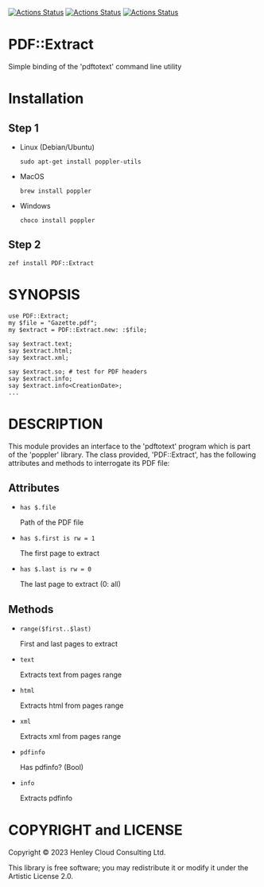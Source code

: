 [![Actions Status](https://github.com/librasteve/raku-PDF-Extract/workflows/linux/badge.svg)](https://github.com/librasteve/raku-PDF-Extract/actions) [![Actions Status](https://github.com/librasteve/raku-PDF-Extract/workflows/macos/badge.svg)](https://github.com/librasteve/raku-PDF-Extract/actions) [![Actions Status](https://github.com/librasteve/raku-PDF-Extract/workflows/windows/badge.svg)](https://github.com/librasteve/raku-PDF-Extract/actions)

PDF::Extract
============

Simple binding of the 'pdftotext' command line utility

Installation
============

Step 1 
-------

  * Linux (Debian/Ubuntu)

    `sudo apt-get install poppler-utils`

  * MacOS

    `brew install poppler`

  * Windows

    `choco install poppler`

Step 2
------

`zef install PDF::Extract`

SYNOPSIS
========

    use PDF::Extract;
    my $file = "Gazette.pdf";
    my $extract = PDF::Extract.new: :$file;

    say $extract.text;
    say $extract.html;
    say $extract.xml;

    say $extract.so; # test for PDF headers
    say $extract.info;
    say $extract.info<CreationDate>;
    ...

DESCRIPTION
===========

This module provides an interface to the 'pdftotext' program which is part of the 'poppler' library. The class provided, 'PDF::Extract', has the following attributes and methods to interrogate its PDF file:

Attributes
----------

  * `has $.file`

    Path of the PDF file

  * `has $.first is rw = 1`

    The first page to extract

  * `has $.last is rw = 0`

    The last page to extract (0: all)

Methods
-------

  * `range($first..$last)`

    First and last pages to extract

  * `text`

    Extracts text from pages range

  * `html`

    Extracts html from pages range

  * `xml`

    Extracts xml from pages range

  * `pdfinfo`

    Has pdfinfo? (Bool)

  * `info`

    Extracts pdfinfo

COPYRIGHT and LICENSE
=====================

Copyright © 2023 Henley Cloud Consulting Ltd.

This library is free software; you may redistribute it or modify it under the Artistic License 2.0.

